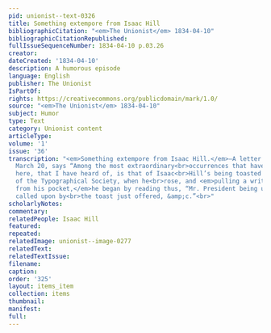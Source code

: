 ```yaml
---
pid: unionist--text-0326
title: Something extempore from Isaac Hill
bibliographicCitation: "<em>The Unionist</em> 1834-04-10"
bibliographicCitationRepublished: 
fullIssueSequenceNumber: 1834-04-10 p.03.26
creator: 
dateCreated: '1834-04-10'
description: A humorous episode
language: English
publisher: The Unionist
IsPartOf: 
rights: https://creativecommons.org/publicdomain/mark/1.0/
source: "<em>The Unionist</em> 1834-04-10"
subject: Humor
type: Text
category: Unionist content
articleType: 
volume: '1'
issue: '36'
transcription: "<em>Something extempore from Isaac Hill.</em>—A letter from Washington,
  March 20, says “Among the most extraordinary<br>occurrences that have taken place
  here, that I have heard of, is that of Isaac<br>Hill’s being toasted at a late meeting
  of the Typographical Society, when he<br>rose, and <em>pulling a written speech
  from his pocket,</em>he began by reading thus, “Mr. President being unexpectedly
  called upon by<br>the toast just offered, &amp;c.”<br>"
scholarlyNotes: 
commentary: 
relatedPeople: Isaac Hill
featured: 
repeated: 
relatedImage: unionist--image-0277
relatedText: 
relatedTextIssue: 
filename: 
caption: 
order: '325'
layout: items_item
collection: items
thumbnail: 
manifest: 
full: 
---
```

